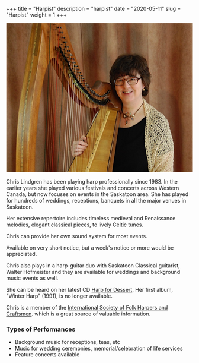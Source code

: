 +++
title = "Harpist"
description = "harpist"
date = "2020-05-11"
slug = "Harpist"
weight = 1
+++

![title-img](/images/harpist_2.jpg)

Chris Lindgren has been playing harp professionally since 1983.
In the earlier years she played various festivals and concerts
across Western Canada, but now focuses on events in the Saskatoon area.
She has played for hundreds of weddings, receptions, banquets in all
the major venues in Saskatoon.

Her extensive repertoire includes timeless medieval and Renaissance melodies,
elegant classical pieces, to lively Celtic tunes.

Chris can provide her own sound system for most events.

Available on very short notice, but a week's notice or more would be appreciated.

Chris also plays in a harp-guitar duo with Saskatoon Classical guitarist, Walter Hofmeister
and they are available for weddings and background music events as well.

She can be heard on her latest CD [Harp for Dessert](/cd/).
Her first album, "Winter Harp" (1991), is no longer available.

Chris is a member of the [International Society of Folk Harpers and Craftsmen](http://www.folkharpsociety.org).
which is a great source of valuable information.

### Types of Performances
- Background music for receptions, teas, etc
- Music for wedding ceremonies, memorial/celebration of life services
- Feature concerts available


